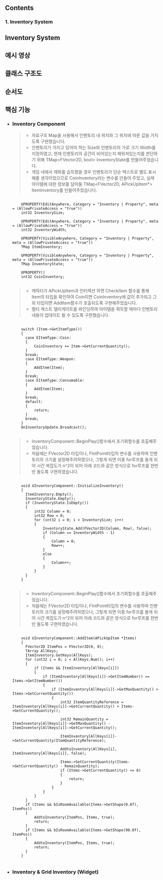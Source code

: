 Contents
-

### 1. Inventory System


Inventory System
-

예시 영상
-


클래스 구조도
-


순서도
-


핵심 기능
-


- ### Inventory Component
  > - 자료구조 Map을 사용해서 인벤토리 내 위치와 그 위치에 따른 값을 가지도록 구현했습니다. 
  > - 인벤토리가 가지고 있어야 하는 Size와 인벤토리의 가로 크기 Width를 지정하였고, 현재 인벤토리의 공간이 비어있는지 채워져있는지를 판단하기 위해 TMap<FVector2D, bool> InventoryState를 만들어주었습니다.
  > - 게임 내에서 재화를 습득했을 경우 인벤토리가 단순 텍스트로 별도 표시해줄 생각이었으므로 CoinInventory라는 변수를 만들어 주었고, 실제 아이템에 대한 정보를 담아둘 TMap<FVector2D, APickUpItem*> ItemInventory를 만들어주었습니다.
  <pre>
   <code>
      UPROPERTY(EditAnywhere, Category = "Inventory | Property", meta = (AllowPrivateAccess = "true"))
      int32 InventorySize;
      
      UPROPERTY(EditAnywhere, Category = "Inventory | Property", meta = (AllowPrivateAccess = "true"))
      int32 InventoryWidth;
      
      UPROPERTY(VisibleAnywhere, Category = "Inventory | Property", meta = (AllowPrivateAccess = "true"))
      TMap<FVector2D, APickUpItem *> ItemInventory;
      
      UPROPERTY(VisibleAnywhere, Category = "Inventory | Property", meta = (AllowPrivateAccess = "true"))
      TMap<FVector2D, bool> InventoryState;
      
      UPROPERTY()
      int32 CoinInventory;
   </code>
  </pre>

    > - 캐릭터가 APickUpItem과 인터렉션 하면 CheckItem 함수를 통해 Item의 타입을 확인하여 Coin이면 CoinInventory에 값이 추가되고 그 외 타입이면 AddItem함수가 호출되도록 구현해주었습니다.
    > - 멀티 캐스트 델리게이트를 바인딩하여 아이템을 획득할 때마다 인벤토리 내용이 업데이트 될 수 있도록 구현했습니다.
    <pre>
   <code>
      switch (Item->GetItemType())
      {
      	case EItemType::Coin:
      	{
      		CoinInventory += Item->GetCurrentQuantity();
      	}
      	break;
      	case EItemType::Weapon:
      	{
      		AddItem(Item);
      	}
      	break;
      	case EItemType::Consumable:
      	{
      		AddItem(Item);
      	}
      	break;
      	default:
      	{
      		return;
      	}
      	break;
      }
      OnInventoryUpdate.Broadcast();
   </code>
  </pre>
  
    > - InventoryComponent::BeginPlay()함수에서 초기화함수를 호출해주었습니다.
    > - 처음에는 FVector2D 타입이나, FIntPoint타입의 변수를 사용하여 인벤토리의 크기를 설정해주려하였으나, 그렇게 되면 이중 for루프를 돌게 되어 시간 복잡도가 n^2이 되어 아래 코드와 같은 방식으로 for루프를 한번만 돌도록 구현하였습니다.
  <pre>
   <code>
      void UInventoryComponent::InitializeInventory()
      {
      	ItemInventory.Empty();
      	InventoryState.Empty();
      	if (InventoryState.IsEmpty())
      	{
      		int32 Column = 0;
      		int32 Row = 0;
      		for (int32 i = 0; i < InventorySize; i++)
      		{
      			InventoryState.Add(FVector2D(Column, Row), false);
      			if (Column == InventoryWidth - 1)
      			{
      				Column = 0; 
      				Row++;
      			}
      			else
      			{
      				Column++;
      			}
      		}
      	}
      }
   </code>
  </pre>

    > - InventoryComponent::BeginPlay()함수에서 초기화함수를 호출해주었습니다.
    > - 처음에는 FVector2D 타입이나, FIntPoint타입의 변수를 사용하여 인벤토리의 크기를 설정해주려하였으나, 그렇게 되면 이중 for루프를 돌게 되어 시간 복잡도가 n^2이 되어 아래 코드와 같은 방식으로 for루프를 한번만 돌도록 구현하였습니다.
    
  <pre>
   <code>
      void UInventoryComponent::AddItem(APickUpItem *Items)
      {
      	FVector2D ItemPos = FVector2D(0, 0);
      	TArray<FVector2D> AllKeys;
      	ItemInventory.GetKeys(AllKeys);
      	for (int32 i = 0; i < AllKeys.Num(); i++)
      	{
      		if (Items && ItemInventory[AllKeys[i]])
      		{
      			if (ItemInventory[AllKeys[i]]->GetItemNumber() == Items->GetItemNumber())
      			{
      				if (ItemInventory[AllKeys[i]]->GetMaxQuantity() > Items->GetCurrentQuantity())
      				{
      					int32 ItemQuantityReference = ItemInventory[AllKeys[i]]->GetCurrentQuantity() + Items->GetCurrentQuantity();
      
      					int32 RemainQuantity = ItemInventory[AllKeys[i]]->GetMaxQuantity() - ItemInventory[AllKeys[i]]->GetCurrentQuantity();
      
      					ItemInventory[AllKeys[i]]->SetCurrentQuantity(ItemQuantityReference);
      
      					AddtoInventory(AllKeys[i], ItemInventory[AllKeys[i]], false);
      
      					Items->SetCurrentQuantity(Items->GetCurrentQuantity() - RemainQuantity);
      					if (Items->GetCurrentQuantity() <= 0)
      					{
      						return;
      					}
      				}
      			}
      		}
      	}
      	if (Items && bIsRoomAvailable(Items->GetShape(0.0f), ItemPos))
      	{
      		AddtoInventory(ItemPos, Items, true);
      		return;
      	}
      	if (Items && bIsRoomAvailable(Items->GetShape(90.0f), ItemPos))
      	{
      		AddtoInventory(ItemPos, Items, true);
      		return;
      	}
      }
   </code>
  </pre>

- ### Inventory & Grid Inventory (Widget)




